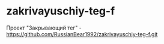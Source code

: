# zakrivayuschiy-teg-f
Проект "Закрывающий тег" - https://github.com/RussianBear1992/zakrivayuschiy-teg-f.git
